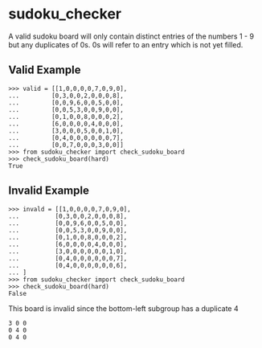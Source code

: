 # sudoku_checker

A valid sudoku board will only contain distinct entries of the numbers 1 - 9 but any duplicates of 0s. 0s will refer to an entry which is not yet filled. 

## Valid Example
```
>>> valid = [[1,0,0,0,0,7,0,9,0],             
...         [0,3,0,0,2,0,0,0,8],             
...         [0,0,9,6,0,0,5,0,0],             
...         [0,0,5,3,0,0,9,0,0],             
...         [0,1,0,0,8,0,0,0,2],             
...         [6,0,0,0,0,4,0,0,0],             
...         [3,0,0,0,5,0,0,1,0],             
...         [0,4,0,0,0,0,0,0,7],             
...         [0,0,7,0,0,0,3,0,0]]             
>>> from sudoku_checker import check_sudoku_board   
>>> check_sudoku_board(hard)                 
True                                         
```

## Invalid Example
```
>>> invald = [[1,0,0,0,0,7,0,9,0],     
...          [0,3,0,0,2,0,0,0,8],     
...          [0,0,9,6,0,0,5,0,0],     
...          [0,0,5,3,0,0,9,0,0],     
...          [0,1,0,0,8,0,0,0,2],     
...          [6,0,0,0,0,4,0,0,0],     
...          [3,0,0,0,0,0,0,1,0],     
...          [0,4,0,0,0,0,0,0,7],     
...          [0,4,0,0,0,0,0,0,6],     
... ]    
>>> from sudoku_checker import check_sudoku_board   
>>> check_sudoku_board(hard)         
False                                
```

This board is invalid since the bottom-left subgroup has a duplicate 4
```
3 0 0 
0 4 0
0 4 0
```
